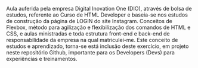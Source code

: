 Aula auferida pela empresa Digital Inovation One (DIO), através de bolsa de estudos, referente ao Curso de HTML Developer e baseia-se nos estudos de construção da página de LOGIN
do site Instagram. Conceitos de Flexbox, método para agilização e flexibilização dos comandos de HTML e CSS, e aulas ministradas e toda estrutura front-end e back-end de 
responsabilidade da empresa na qual matriculei-me. Este conceito de estudos e aprendizado, torna-se está inclusão deste exercício, em projeto neste repositório Github, importante 
para os Developers (Devs) para experiências e treinamentos.
